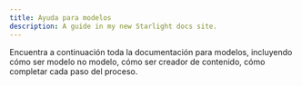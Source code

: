 ```yaml
---
title: Ayuda para modelos
description: A guide in my new Starlight docs site.
---
```


Encuentra a continuación toda la documentación para modelos, incluyendo cómo ser modelo no modelo, cómo ser creador de contenido, cómo completar cada paso del proceso.
